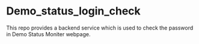 # Demo_status_login_check

This repo provides a backend service which is used to check the password in Demo Status Moniter webpage.
